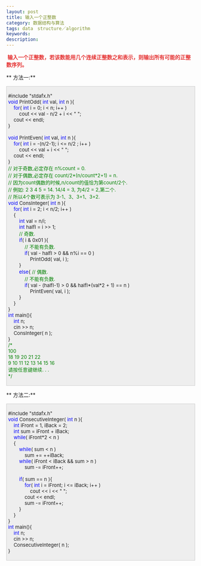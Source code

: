 ```yaml
---
layout: post
title: 输入一个正整数
category: 数据结构与算法
tags: data　structure／algorithm
keywords: 
description: 
---
```


**<span style="color:#e53333;"> </span><span
style="color:#e53333;">输入一个正整数，若该数能用几个连续正整数之和表示，则输出所有可能的正整数序列。</span>**

** 方法一:**

<div
style="border-bottom:#cccccc 1px solid;border-left:#cccccc 1px solid;padding-bottom:4px;background-color:#eeeeee;padding-left:4px;width:98%;padding-right:5px;font-size:13px;word-break:break-all;border-top:#cccccc 1px solid;border-right:#cccccc 1px solid;padding-top:4px;">

\#include "stdafx.h"\
 <span style="color:#0000ff;">void</span> PrintOdd( <span
style="color:#0000ff;">int</span> val, <span
style="color:#0000ff;">int</span> n ){\
     <span style="color:#0000ff;">for</span>( <span
style="color:#0000ff;">int</span> i = 0; i \< n; i++ )\
         cout \<\< val - n/2 + i \<\< " ";\
     cout \<\< endl;\
 }\
\
 <span style="color:#0000ff;">void</span> PrintEven( <span
style="color:#0000ff;">int</span> val, <span
style="color:#0000ff;">int</span> n ){\
     <span style="color:#0000ff;">for</span>( <span
style="color:#0000ff;">int</span> i = -(n/2-1); i \<= n/2 ; i++ )\
         cout \<\< val + i \<\< " ";\
     cout \<\< endl;\
 }\
 <span style="color:#008000;">//</span><span
style="color:#008000;"> 对于奇数,必定存在 n%count = 0.\
 </span><span style="color:#008000;">//</span><span
style="color:#008000;"> 对于偶数,必定存在 count/2\*(n/count\*2+1) = n.\
 </span><span style="color:#008000;">//</span><span
style="color:#008000;"> 因为count偶数的时候,n/count的值恰为第count/2个.\
 </span><span style="color:#008000;">//</span><span
style="color:#008000;"> 例如: 2 3 4 5 = 14. 14/4 = 3, 为4/2 = 2,第二个.\
 </span><span style="color:#008000;">//</span><span
style="color:#008000;"> 所以4个数可表示为 3-1、3、3+1、3+2.</span><span
style="color:#008000;">\
 </span><span style="color:#0000ff;">void</span> ConsInteger( <span
style="color:#0000ff;">int</span> n ){\
     <span style="color:#0000ff;">for</span>( <span
style="color:#0000ff;">int</span> i = 2; i \< n/2; i++ )\
     {\
         <span style="color:#0000ff;">int</span> val = n/i;\
         <span style="color:#0000ff;">int</span> halfI = i \>\> 1;\
         <span style="color:#008000;">//</span><span
style="color:#008000;"> 奇数.</span><span style="color:#008000;">\
 </span>        <span style="color:#0000ff;">if</span>( i & 0x01 ){\
             <span style="color:#008000;">//</span><span
style="color:#008000;"> 不能有负数.</span><span style="color:#008000;">\
 </span>            <span
style="color:#0000ff;">if</span>( val - halfI \> 0 && n%i == 0 )\
                 PrintOdd( val, i );\
         }\
         <span style="color:#0000ff;">else</span>{ <span
style="color:#008000;">//</span><span style="color:#008000;"> 偶数.\
             </span><span style="color:#008000;">//</span><span
style="color:#008000;"> 不能有负数.</span><span style="color:#008000;">\
 </span>            <span
style="color:#0000ff;">if</span>( val - (halfI-1) \> 0 &&
halfI\*(val\*2 + 1) == n )\
                 PrintEven( val, i );\
         }\
     }\
 }\
 <span style="color:#0000ff;">int</span> main(){\
     <span style="color:#0000ff;">int</span> n;\
     cin \>\> n;\
     ConsInteger( n );\
 }\
 <span style="color:#008000;">/\*</span><span style="color:#008000;">\
 100\
 18 19 20 21 22\
 9 10 11 12 13 14 15 16\
 请按任意键继续. . .\
 </span><span style="color:#008000;">\*/</span>

</div>

** 方法二:**

<div
style="border-bottom:#cccccc 1px solid;border-left:#cccccc 1px solid;padding-bottom:4px;background-color:#eeeeee;padding-left:4px;width:98%;padding-right:5px;font-size:13px;word-break:break-all;border-top:#cccccc 1px solid;border-right:#cccccc 1px solid;padding-top:4px;">

\#include "stdafx.h"\
 <span style="color:#0000ff;">void</span> ConsecutiveInteger( <span
style="color:#0000ff;">int</span> n ){\
     <span style="color:#0000ff;">int</span> iFront = 1, iBack = 2;\
     <span style="color:#0000ff;">int</span> sum = iFront + iBack;\
     <span style="color:#0000ff;">while</span>( iFront\*2 \< n )\
     {\
         <span style="color:#0000ff;">while</span>( sum \< n )\
             sum += ++iBack;\
         <span
style="color:#0000ff;">while</span>( iFront \< iBack && sum \> n )\
             sum -= iFront++;\
\
         <span style="color:#0000ff;">if</span>( sum == n ){\
             <span style="color:#0000ff;">for</span>( <span
style="color:#0000ff;">int</span> i = iFront; i \<= iBack; i++ )\
                 cout \<\< i \<\< " ";\
             cout \<\< endl;\
             sum -= iFront++;\
         }\
     }\
 }\
 <span style="color:#0000ff;">int</span> main(){\
     <span style="color:#0000ff;">int</span> n;\
     cin \>\> n;\
     ConsecutiveInteger( n );\
 }

</div>






